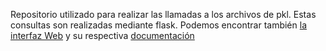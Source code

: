Repositorio utilizado para realizar las llamadas a los archivos de pkl. Estas consultas son realizadas mediante flask. Podemos encontrar también [la interfaz Web](https://github.com/DiegoCarrillo32/ia-frontend) y su respectiva [documentación](https://www.overleaf.com/read/nnbkjzmptqwy#d4ccdc)
